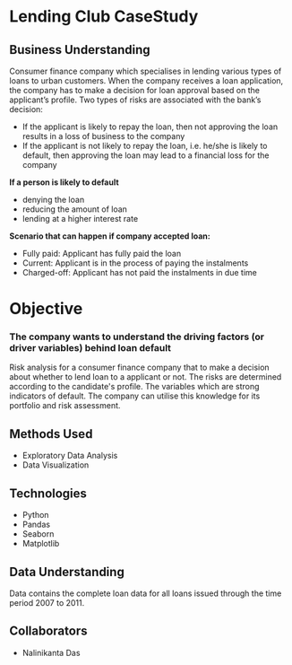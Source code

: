 # Lending Club CaseStudy

## Business Understanding
Consumer finance company which specialises in lending various types of loans to urban customers. When the company receives a loan application, the company has to make a decision for loan approval based on the applicant’s profile. Two types of risks are associated with the bank’s decision:

- If the applicant is likely to repay the loan, then not approving the loan results in a loss of business to the company
- If the applicant is not likely to repay the loan, i.e. he/she is likely to default, then approving the loan may lead to a financial loss for the company

**If a person is likely to default**
- denying the loan
- reducing the amount of loan
- lending at a higher interest rate

**Scenario that can happen if company accepted loan:**
- Fully paid: Applicant has fully paid the loan
- Current: Applicant is in the process of paying the instalments
- Charged-off: Applicant has not paid the instalments in due time

# Objective
### The company wants to understand the driving factors (or driver variables) behind loan default
Risk analysis for a consumer finance company that to make a decision about whether to lend loan to a applicant or not. The risks are determined according to the candidate's profile.
The variables which are strong indicators of default. The company can utilise this knowledge for its portfolio and risk assessment. 

## Methods Used
- Exploratory Data Analysis
- Data Visualization

## Technologies
- Python
- Pandas
- Seaborn
- Matplotlib

## Data Understanding
Data contains the complete loan data for all loans issued through the time period 2007 to 2011.

## Collaborators
- Nalinikanta Das
